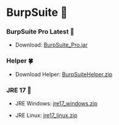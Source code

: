 # BurpSuite 👋

### BurpSuite Pro Latest 🍑
- Download: [BurpSuite_Pro.jar](https://github.com/x-hi/x-hi/releases/download/latest/burpsuite_pro.jar)

### Helper 🍀
- Download Helper: [BurpSuiteHelper.zip](https://github.com/x-hi/x-hi/blob/main/BurpSuiteHelper.zip)

### JRE 17 🌺
- JRE Windows: [jre17_windows.zip](https://github.com/x-hi/x-hi/releases/download/jre/jre17_windows.zip)

- JRE Linux: [jre17_linux.zip](https://github.com/x-hi/x-hi/releases/download/jre/jre17_linux.zip)
